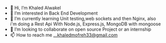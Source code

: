 - 👋 Hi, I’m Khaled Alwakel
- 👀 I’m interested in Back End Development
- 🌱 I’m currently learning Unit testing,web sockets and then Nginx, also i'm doing a  Rest Api With Node.js, Express.js, MongoDB with mongoose
- 💞️ I’m looking to collaborate on open source Project or an internship 
- 📫 How to reach me ...khaledmofreh33@gmail.com

<!---
khaled-alwakel/khaled-alwakel is a ✨ special ✨ repository because its `README.md` (this file) appears on your GitHub profile.
You can click the Preview link to take a look at your changes.
--->
